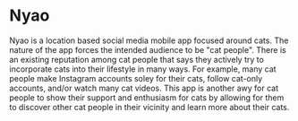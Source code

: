 # Nyao

Nyao is a location based social media mobile app focused around cats. The nature of the app forces the intended audience to be "cat people". There is an existing reputation among cat people that says they actively try to incorporate cats into their lifestyle in many ways. For example, many cat people make Instagram accounts soley for their cats, follow cat-only accounts, and/or watch many cat videos. This app is another awy for cat people to show their support and enthusiasm for cats by allowing for them to discover other cat people in their vicinity and learn more about their cats.

